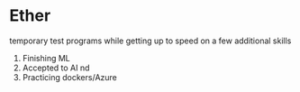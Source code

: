 # Ether
temporary test programs while getting up to speed on a few additional skills
1. Finishing ML
2. Accepted to AI nd
3. Practicing dockers/Azure

